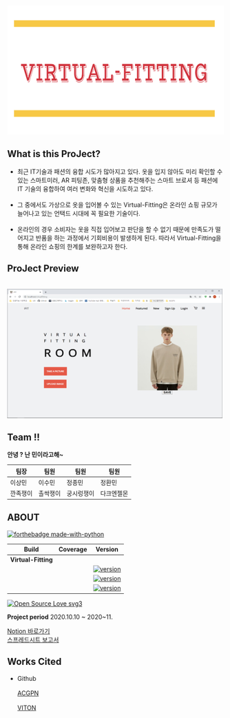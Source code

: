 <img src="/readme/logo.png" width="1000px" height="300px"></img><br/>



## What is this ProJect?
* 최근 IT기술과 패션의 융합 시도가 많아지고 있다. 옷을 입지 않아도 미리 확인할 수 있는 스마트미러, AR 피팅존, 맞춤형 상품을 추천해주는 스마트 브로셔 등 패션에 IT 기술의 융합하여 여러 변화와 혁신을 시도하고 있다.
<br></br>
* 그 중에서도 가상으로 옷을 입어볼 수 있는 Virtual-Fitting은 온라인 쇼핑 규모가 늘어나고 있는 언택드 시대에 꼭 필요한 기술이다.
<br></br>
* 온라인의 경우 소비자는 옷을 직접 입어보고 판단을 할 수 없기 때문에 만족도가 떨어지고 반품을 하는 과정에서 기회비용이 발생하게 된다. 따라서 Virtual-Fitting을 통해 온라인 쇼핑의 한계를 보완하고자 한다.


## ProJect Preview 

<br>
<img src="/readme/preview.png" width="500px" height="300px"></img>
<br/>


## Team !!

**안녕 ? 난 민이라고해~**

팀장|팀원|팀원|팀원
---|---|---|---
이상민|이수민|정종민|정환민
깐족쟁이|촐싹쟁이|궁시렁쟁이|다크엔젤몬

## ABOUT

[![ forthebadge made-with-python ](http://ForTheBadge.com/images/badges/made-with-python.svg)](https://www.python.org/)

 Build | Coverage | Version
 ----- | -------- | --------
**Virtual-Fitting** |
 | | |[![version](https://img.shields.io/badge/Python-3.7.6-blue)](https://www.python.org/) 
 | | |[![version](https://img.shields.io/badge/Flask-1.1.1-blue)](https://flask-docs-kr.readthedocs.io/ko/latest/) 
 | | |[![version](https://img.shields.io/badge/Pytorch%20-1.6.0-blue)](https://pytorch.org/) 



[![Open Source Love svg3](https://badges.frapsoft.com/os/v3/open-source.svg?v=103)](https://github.com/ellerbrock/open-source-badges/)


**Project period**
2020.10.10 ~ 2020~11.


[Notion 바로가기](https://www.notion.so/AI-27c20722167c456e84110791cca0771c)
<br>[스프레드시트 보고서](https://docs.google.com/spreadsheets/u/0/d/1VYxDzwDt88ND5S6YmfKAdz-pvAp3t1nZ/edit?usp=sheets_home&ths=true)</br>

## Works Cited
* Github <br></br>
[ACGPN](https://github.com/switchablenorms/DeepFashion_Try_On)<br></br>
[VITON](https://github.com/xthan/VITON)
